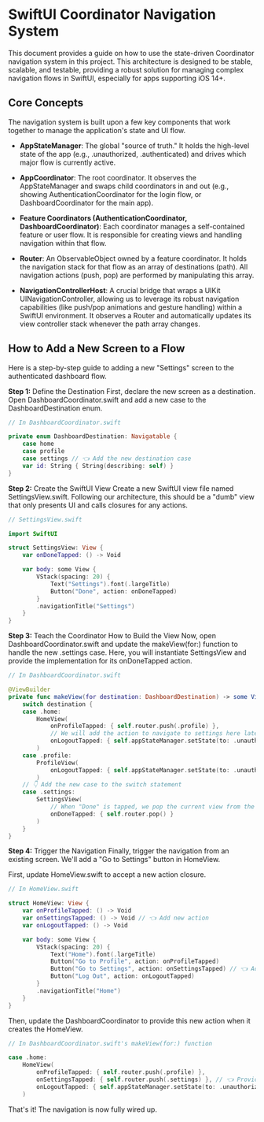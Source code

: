 
# SwiftUI Coordinator Navigation System

This document provides a guide on how to use the state-driven Coordinator navigation system in this project. This architecture is designed to be stable, scalable, and testable, providing a robust solution for managing complex navigation flows in SwiftUI, especially for apps supporting iOS 14+.

## Core Concepts

The navigation system is built upon a few key components that work together to manage the application's state and UI flow.

- **AppStateManager**: The global "source of truth." It holds the high-level state of the app (e.g., .unauthorized, .authenticated) and drives which major flow is currently active.

- **AppCoordinator**: The root coordinator. It observes the AppStateManager and swaps child coordinators in and out (e.g., showing AuthenticationCoordinator for the login flow, or DashboardCoordinator for the main app).

- **Feature Coordinators (AuthenticationCoordinator, DashboardCoordinator)**: Each coordinator manages a self-contained feature or user flow. It is responsible for creating views and handling navigation within that flow.

- **Router**: An ObservableObject owned by a feature coordinator. It holds the navigation stack for that flow as an array of destinations (path). All navigation actions (push, pop) are performed by manipulating this array.

- **NavigationControllerHost**: A crucial bridge that wraps a UIKit UINavigationController, allowing us to leverage its robust navigation capabilities (like push/pop animations and gesture handling) within a SwiftUI environment. It observes a Router and automatically updates its view controller stack whenever the path array changes.
## How to Add a New Screen to a Flow

Here is a step-by-step guide to adding a new "Settings" screen to the authenticated dashboard flow.

**Step 1:** Define the Destination
First, declare the new screen as a destination. Open DashboardCoordinator.swift and add a new case to the DashboardDestination enum.

```swift
// In DashboardCoordinator.swift

private enum DashboardDestination: Navigatable {
    case home
    case profile
    case settings // 👈 Add the new destination case
    var id: String { String(describing: self) }
}
```

**Step 2:** Create the SwiftUI View
Create a new SwiftUI view file named SettingsView.swift. Following our architecture, this should be a "dumb" view that only presents UI and calls closures for any actions.

```swift
// SettingsView.swift

import SwiftUI

struct SettingsView: View {
    var onDoneTapped: () -> Void

    var body: some View {
        VStack(spacing: 20) {
            Text("Settings").font(.largeTitle)
            Button("Done", action: onDoneTapped)
        }
        .navigationTitle("Settings")
    }
}
```

**Step 3:** Teach the Coordinator How to Build the View
Now, open DashboardCoordinator.swift and update the makeView(for:) function to handle the new .settings case. Here, you will instantiate SettingsView and provide the implementation for its onDoneTapped action.

```swift
// In DashboardCoordinator.swift

@ViewBuilder
private func makeView(for destination: DashboardDestination) -> some View {
    switch destination {
    case .home:
        HomeView(
            onProfileTapped: { self.router.push(.profile) },
            // We will add the action to navigate to settings here later
            onLogoutTapped: { self.appStateManager.setState(to: .unauthorized) }
        )
    case .profile:
        ProfileView(
            onLogoutTapped: { self.appStateManager.setState(to: .unauthorized) }
        )
    // 👇 Add the new case to the switch statement
    case .settings:
        SettingsView(
            // When "Done" is tapped, we pop the current view from the stack.
            onDoneTapped: { self.router.pop() }
        )
    }
}
```

**Step 4:** Trigger the Navigation
Finally, trigger the navigation from an existing screen. We'll add a "Go to Settings" button in HomeView.

First, update HomeView.swift to accept a new action closure.

```swift
// In HomeView.swift

struct HomeView: View {
    var onProfileTapped: () -> Void
    var onSettingsTapped: () -> Void // 👈 Add new action
    var onLogoutTapped: () -> Void

    var body: some View {
        VStack(spacing: 20) {
            Text("Home").font(.largeTitle)
            Button("Go to Profile", action: onProfileTapped)
            Button("Go to Settings", action: onSettingsTapped) // 👈 Add new button
            Button("Log Out", action: onLogoutTapped)
        }
        .navigationTitle("Home")
    }
}
```

Then, update the DashboardCoordinator to provide this new action when it creates the HomeView.

```swift
// In DashboardCoordinator.swift's makeView(for:) function

case .home:
    HomeView(
        onProfileTapped: { self.router.push(.profile) },
        onSettingsTapped: { self.router.push(.settings) }, // 👈 Provide the implementation
        onLogoutTapped: { self.appStateManager.setState(to: .unauthorized) }
    )
```

That's it! The navigation is now fully wired up.
